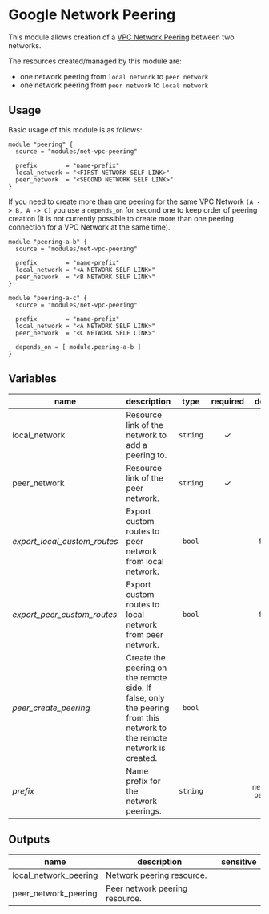 # Google Network Peering

This module allows creation of a [VPC Network Peering](https://cloud.google.com/vpc/docs/vpc-peering) between two networks.

The resources created/managed by this module are:

- one network peering from `local network` to `peer network`
- one network peering from `peer network` to `local network`

## Usage

Basic usage of this module is as follows:

```hcl
module "peering" {
  source = "modules/net-vpc-peering"

  prefix        = "name-prefix"
  local_network = "<FIRST NETWORK SELF LINK>"
  peer_network  = "<SECOND NETWORK SELF LINK>"
}
```

If you need to create more than one peering for the same VPC Network `(A -> B, A -> C)` you use a `depends_on` for second one to keep order of peering creation (It is not currently possible to create more than one peering connection for a VPC Network at the same time).

```hcl
module "peering-a-b" {
  source = "modules/net-vpc-peering"

  prefix        = "name-prefix"
  local_network = "<A NETWORK SELF LINK>"
  peer_network  = "<B NETWORK SELF LINK>"
}

module "peering-a-c" {
  source = "modules/net-vpc-peering"

  prefix        = "name-prefix"
  local_network = "<A NETWORK SELF LINK>"
  peer_network  = "<C NETWORK SELF LINK>"

  depends_on = [ module.peering-a-b ]
}
```

<!-- BEGIN TFDOC -->
## Variables

| name | description | type | required | default |
|---|---|:---: |:---:|:---:|
| local_network | Resource link of the network to add a peering to. | <code title="">string</code> | ✓ |  |
| peer_network | Resource link of the peer network. | <code title="">string</code> | ✓ |  |
| *export_local_custom_routes* | Export custom routes to peer network from local network. | <code title="">bool</code> |  | <code title="">false</code> |
| *export_peer_custom_routes* | Export custom routes to local network from peer network. | <code title="">bool</code> |  | <code title="">false</code> |
| *peer_create_peering* | Create the peering on the remote side. If false, only the peering from this network to the remote network is created. | <code title="">bool</code> |  | <code title="">true</code> |
| *prefix* | Name prefix for the network peerings. | <code title="">string</code> |  | <code title="">network-peering</code> |

## Outputs

| name | description | sensitive |
|---|---|:---:|
| local_network_peering | Network peering resource. |  |
| peer_network_peering | Peer network peering resource. |  |
<!-- END TFDOC -->

